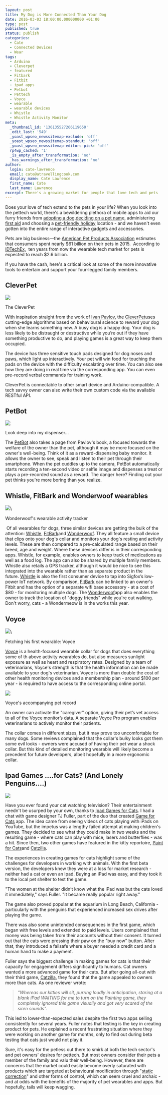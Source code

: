 ```yaml
---
layout: post
title: My Dog is More Connected Than Your Dog
date: 2016-03-03 18:00:00.000000000 +01:00
type: post
published: true
status: publish
categories:
  - Cate
  - Connected Devices
  - Wear
tags:
  - Arduino
  - Cleverpet
  - featured
  - Fitbark
  - Fitbit
  - ipad apps
  - Petbot
  - Pettech
  - Voyce
  - wearable
  - wearable devices
  - Whistle
  - Whistle Activity Monitor
meta:
  _thumbnail_id: '136135527266119650'
  _edit_last: '549'
  _yoast_wpseo_newssitemap-exclude: 'off'
  _yoast_wpseo_newssitemap-standout: 'off'
  _yoast_wpseo_newssitemap-editors-pick: 'off'
  rp4wp_cached: '1'
  _is_empty_after_transformation: 'no'
  _has_warnings_after_transformation: 'no'
author:
  login: cate-lawrence
  email: cate@atravellingcook.com
  display_name: Cate Lawrence
  first_name: Cate
  last_name: Lawrence
excerpt: There's a growing market for people that love tech and pets
---
```

Does your love of tech extend to the pets in your life? When you look
into the pettech world, there's a bewildering plethora of mobile apps to
aid our furry friends from [adopting a
dog](https://itunes.apple.com/US/app/id875026451?mt=8),[deciding on a
pet nam](https://itunes.apple.com/DE/app/id327583274?mt=8)e,
administering [first
aid](https://play.google.com/store/apps/details?id=com.cube.arc.pfa) and choosing
a [pet-friendly
holiday](https://itunes.apple.com/us/app/bringfido-pet-friendly-hotels/id682820712?mt=8)
location - and we haven't even gotten into the entire range of
interactive gadgets and accessories. 

Pets are big business—the [American Pet Products
Association](http://www.americanpetproducts.org/press_industrytrends.asp)
estimates that consumers spent nearly \$61 billion on their pets in
2015.  According to
[IDTechEx,](http://www.idtechex.com/research/reports/wearable-technology-for-animals-2015-2025-technologies-markets-forecasts-000391.asp) 
ten years from now the wearable tech market for pets is expected to
reach \$2.6 billion. 

If you have the cash, here's a critical look at some of the more
innovative tools to entertain and support your four-legged family
members.

CleverPet 
----------

![](rw-import/MTM1Nzg2MDM2NjUwMzIyNTYz.png)

The CleverPet 

With inspiration straight from the work of [Ivan
Pavlov](https://en.wikipedia.org/wiki/Classical_conditioning), the
[CleverPet](http://getcleverpet.com/)uses cutting-edge algorithms based
on behavioural science to reward your dog when she learns something
new. A busy dog is a happy dog. Your dog is less likely to be distraught
or destructive while you’re out if they have something productive to do,
and playing games is a great way to keep them occupied.

The device has three sensitive touch pads designed for dog noses and
paws, which light up interactively. Your pet will win food for touching
the pads on the device with the difficulty escalating over time. You can
also see how they are doing in real time via the corresponding app. You
can even pre-record verbal commands for training work.

CleverPet is connectable to other smart device and Arduino-compatible. A
tech savvy owner can also write their own custom code via the available
RESTful API.

PetBot
------

![](rw-import/MTM2MDg4MDQxMzAyMzIzMTcw.png)

Look deep into my dispenser...

The [PetBot](http://www.petbot.co/) also takes a page from Pavlov's
book, a focused towards the welfare of the owner than the pet, although
it may be more focused on the owner's well-being. Think of it as a
reward-dispensing baby monitor. It allows the owner to see, speak and
listen to their pet through their smartphone. When the pet cuddles up to
the camera, PetBot automatically starts recording a ten-second video or
selfie image and dispenses a treat or plays a pre-recorded sound as a
reward. The danger here? Finding out your pet thinks you're more boring
than you realize.

Whistle, FitBark and Wonderwoof wearables 
------------------------------------------

![](rw-import/MTM2MDg5NzEyMzEzMDM2Nzcw.jpg)\

Wonderwoof's wearable activity tracker

 Of all wearables for dogs, three similar devices are getting the bulk
of the
attention: [Whistle](https://readwrite.com/2013/11/12/whistle-tracker-dog),
[FitBark](http://www.fitbark.com/)and
[Wonderwoof](https://www.wonderwoof.com/). They all feature a small
device that clips onto your dog's collar and monitors your dog's resting
and activity levels. These are then compared to a pre-calculated range
based on their breed, age and weight. Where these devices differ is in
their corresponding apps. Whistle, for example, enables owners to keep
track of medications as well as a food log. The app can also be shared
by multiple family members. Whistle also retails a GPS tracker, although
it would be nice to see this integrated into the wearable rather than as
separate product in the
future. [Whistle](http://www.whistle.com/activity-monitor/) is also the
first consumer device to tap into Sigfox’s low-power IoT network. By
comparison, [FitBark](http://www.fitbark.com/) can be linked to an
owner's Fitbit and has the option of a separate wifi base accessory - at
a cost of \$80 - for monitoring multiple dogs.
The [Wonderwoof](https://www.wonderwoof.com/)app also enables the owner
to track the location of "doggy friends" while you're out walking. Don't
worry, cats - a Wondermeow is in the works this year. 

Voyce
-----

![](rw-import/MTM2MTU5NzQzMzY1MzU2MzQ1.jpg)\

Fetching his first wearable: Voyce

[Voyce](http://voyce.com/) is a health-focused wearable collar for dogs
that does everything some of th above activity wearables do, but also
measures sunlight exposure as well as heart and respiratory rates.
Designed by a team of veterinarians, Voyce's strength is that the health
information can be made available to your dog's veterinarian. Voyce is
more than double the cost of other health monitoring devices and a
membership plan - around \$100 per year - is required to have access to
the corresponding online portal. 

![](rw-import/MTM2OTY4NTA2Mzc2NzI2MTEx.png)

Voyce's accompanying pet record

An owner can activate the "caregiver" option, giving their pet’s vet
access to all of the Voyce monitor’s data. A separate Voyce Pro program
enables veterinarians to actively monitor their patients.

The collar comes in different sizes, but it may prove too uncomfortable
for many dogs. Some reviews complained that the collar's bulky looks got
them some evil looks - owners were accused of having their pet wear a
shock collar. But this kind of detailed monitoring wearable will likely
become a precedent for future developers, albeit hopefully in a more
ergonomic collar. 

Ipad Games ....for Cats? (And Lonely Penguins....)
--------------------------------------------------

![](rw-import/MTM2MTU3OTM1NDUyNTkyMDgz.jpg)

Have you ever found your cat watching television? Their entertainment
needn't be usurped by your own, thanks to [Ipad Games for
Cats](http://www.ipadgameforcats.com/). I had a chat with game designer
TJ Fuller, part of the duo that created [Game for
Cats](https://play.google.com/store/apps/details?id=com.littlehiccup.GameForCats)
app. The idea came from seeing videos of cats playing with iPads on
YouTube, but the impetus was a lengthy failed attempt at making
children's games. They decided to see what they could make in two weeks
and the resulting game - where cats can play with mice, lasers and
butterflies - was a hit. Since then, two other games have featured in
the kitty reportoire, [Paint for
Cats](https://itunes.apple.com/us/app/paint-for-cats/id427702410?mt=8)and
[Catzilla](https://itunes.apple.com/app/catzilla/id641891200?mt=8).

The experiences in creating games for cats highlight some of the
challenges for developers in working with animals. With the first beta
version, the developers knew they were at a loss for market research -
neither had a cat or even an Ipad. Buying an iPad was easy, and they
took it to the local pet shelter to test the game.

"The women at the shelter didn’t know what the iPad was but the cats
loved it immediately," says Fuller. "It became really popular right
away."  

The game also proved popular at the aquarium in Long Beach, California -
particularly with the penguins that experienced increased sex drives
after playing the game. 

There was also some unintended consequences in the first game, which
began with free levels and extended to paid levels. Users complained
that money was being taken from their accounts without their consent. It
turned out that the cats were pressing their paw on the "buy now"
button. After that, they introduced a failsafe where a buyer needed a
credit card and a human hand to make a payment.

Fuller says the biggest challenge in making games for cats is that their
capacity for engagement differs significantly to humans. Cat owners
wanted a more advanced game for their cats. But after going all-out with
their third
game, [Catzilla](https://itunes.apple.com/us/app/catzilla/id641891200?mt=8),
they found that the game appealed to owners more than cats. As one
reviewer wrote:

> *"Whereas our kitties will sit, purring loudly in anticipation,
> staring at a blank iPad WAITING for me to turn on the Painting game,
> they completely ignored this game visually and got very scared of the
> siren sounds".*

This led to lower-than-expected sales despite the first two apps selling
consistently for several years. Fuller notes that testing is the key in
creating product for pets. He explained a recent frustrating situation
where they were working on another game for months, only to find out
during beta testing that cats just would not play it. 

Sure, it's easy for the petless out there to smirk at both the tech
sector's and pet owners' desires for pettech. But most owners consider
their pets a member of the family and valu their well-being. However,
there are concerns that the market could easily become overly saturated
with products which are targeted at behavioural modification through
"[static
correction](http://www.amazon.com/Motorola-SCOUTTRAINER25-Collar-Remote-Training/dp/B00SFW0LX6)" and
other forms of control, which can seem cruel and archaic - and at odds
with the benefits of the majority of pet wearables and apps. But
hopefully, tails will keep wagging.
